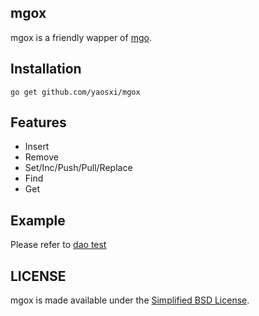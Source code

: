 
## mgox

mgox is a friendly wapper of [mgo](http://gopkg.in/mgo.v2).

## Installation

    go get github.com/yaosxi/mgox

## Features

* Insert
* Remove
* Set/Inc/Push/Pull/Replace
* Find
* Get

## Example

Please refer to [dao test](dao_test.go)



## LICENSE

mgox is made available under the [Simplified BSD License](https://en.wikipedia.org/wiki/BSD_licenses#2-clause_license_.28.22Simplified_BSD_License.22_or_.22FreeBSD_License.22.29).